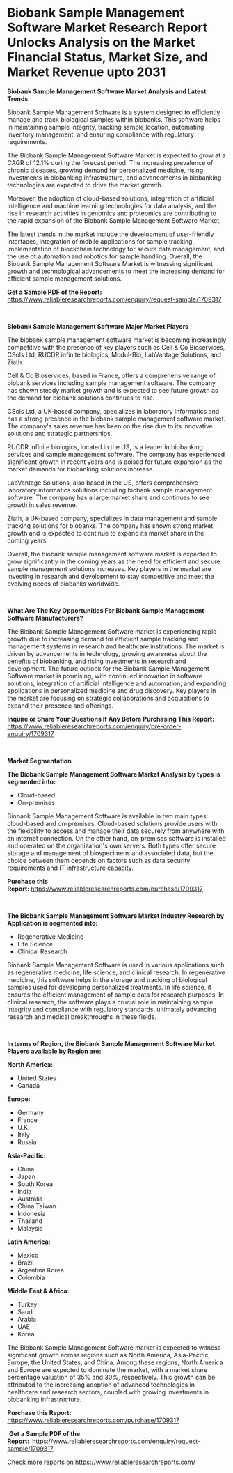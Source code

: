 <p><h1>Biobank Sample Management Software Market Research Report Unlocks Analysis on the Market Financial Status, Market Size, and Market Revenue upto 2031</h1></p><p><strong>Biobank Sample Management Software Market Analysis and Latest Trends</strong></p>
<p><p>Biobank Sample Management Software is a system designed to efficiently manage and track biological samples within biobanks. This software helps in maintaining sample integrity, tracking sample location, automating inventory management, and ensuring compliance with regulatory requirements.</p><p>The Biobank Sample Management Software Market is expected to grow at a CAGR of 12.1% during the forecast period. The increasing prevalence of chronic diseases, growing demand for personalized medicine, rising investments in biobanking infrastructure, and advancements in biobanking technologies are expected to drive the market growth.</p><p>Moreover, the adoption of cloud-based solutions, integration of artificial intelligence and machine learning technologies for data analysis, and the rise in research activities in genomics and proteomics are contributing to the rapid expansion of the Biobank Sample Management Software Market.</p><p>The latest trends in the market include the development of user-friendly interfaces, integration of mobile applications for sample tracking, implementation of blockchain technology for secure data management, and the use of automation and robotics for sample handling. Overall, the Biobank Sample Management Software Market is witnessing significant growth and technological advancements to meet the increasing demand for efficient sample management solutions.</p></p>
<p><strong>Get a Sample PDF of the Report:&nbsp;</strong> <a href="https://www.reliableresearchreports.com/enquiry/request-sample/1709317">https://www.reliableresearchreports.com/enquiry/request-sample/1709317</a></p>
<p>&nbsp;</p>
<p><strong>Biobank Sample Management Software Major Market Players</strong></p>
<p><p>The biobank sample management software market is becoming increasingly competitive with the presence of key players such as Cell & Co Bioservices, CSols Ltd, RUCDR infinite biologics, Modul-Bio, LabVantage Solutions, and Ziath. </p><p>Cell & Co Bioservices, based in France, offers a comprehensive range of biobank services including sample management software. The company has shown steady market growth and is expected to see future growth as the demand for biobank solutions continues to rise.</p><p>CSols Ltd, a UK-based company, specializes in laboratory informatics and has a strong presence in the biobank sample management software market. The company's sales revenue has been on the rise due to its innovative solutions and strategic partnerships.</p><p>RUCDR infinite biologics, located in the US, is a leader in biobanking services and sample management software. The company has experienced significant growth in recent years and is poised for future expansion as the market demands for biobanking solutions increase.</p><p>LabVantage Solutions, also based in the US, offers comprehensive laboratory informatics solutions including biobank sample management software. The company has a large market share and continues to see growth in sales revenue.</p><p>Ziath, a UK-based company, specializes in data management and sample tracking solutions for biobanks. The company has shown strong market growth and is expected to continue to expand its market share in the coming years.</p><p>Overall, the biobank sample management software market is expected to grow significantly in the coming years as the need for efficient and secure sample management solutions increases. Key players in the market are investing in research and development to stay competitive and meet the evolving needs of biobanks worldwide.</p></p>
<p>&nbsp;</p>
<p><strong>What Are The Key Opportunities For Biobank Sample Management Software Manufacturers?</strong></p>
<p><p>The Biobank Sample Management Software market is experiencing rapid growth due to increasing demand for efficient sample tracking and management systems in research and healthcare institutions. The market is driven by advancements in technology, growing awareness about the benefits of biobanking, and rising investments in research and development. The future outlook for the Biobank Sample Management Software market is promising, with continued innovation in software solutions, integration of artificial intelligence and automation, and expanding applications in personalized medicine and drug discovery. Key players in the market are focusing on strategic collaborations and acquisitions to expand their presence and offerings.</p></p>
<p><strong>Inquire or Share Your Questions If Any Before Purchasing This Report:</strong> <a href="https://www.reliableresearchreports.com/enquiry/pre-order-enquiry/1709317">https://www.reliableresearchreports.com/enquiry/pre-order-enquiry/1709317</a></p>
<p>&nbsp;</p>
<p><strong>Market Segmentation</strong></p>
<p><strong>The Biobank Sample Management Software Market Analysis by types is segmented into:</strong></p>
<p><ul><li>Cloud-based</li><li>On-premises</li></ul></p>
<p><p>Biobank Sample Management Software is available in two main types: cloud-based and on-premises. Cloud-based solutions provide users with the flexibility to access and manage their data securely from anywhere with an internet connection. On the other hand, on-premises software is installed and operated on the organization's own servers. Both types offer secure storage and management of biospecimens and associated data, but the choice between them depends on factors such as data security requirements and IT infrastructure capacity.</p></p>
<p><strong>Purchase this Report:&nbsp;</strong><a href="https://www.reliableresearchreports.com/purchase/1709317">https://www.reliableresearchreports.com/purchase/1709317</a></p>
<p>&nbsp;</p>
<p><strong>The Biobank Sample Management Software Market Industry Research by Application is segmented into:</strong></p>
<p><ul><li>Regenerative Medicine</li><li>Life Science</li><li>Clinical Research</li></ul></p>
<p><p>Biobank Sample Management Software is used in various applications such as regenerative medicine, life science, and clinical research. In regenerative medicine, this software helps in the storage and tracking of biological samples used for developing personalized treatments. In life science, it ensures the efficient management of sample data for research purposes. In clinical research, the software plays a crucial role in maintaining sample integrity and compliance with regulatory standards, ultimately advancing research and medical breakthroughs in these fields.</p></p>
<p>&nbsp;</p>
<p><strong>In terms of Region, the Biobank Sample Management Software Market Players available by Region are:</strong></p>
<p>
    <p> <strong> North America: </strong>
        <ul>
            <li>United States</li>
            <li>Canada</li>
        </ul>
        </p> 
    <p> <strong> Europe: </strong>
        <ul>
            <li>Germany</li>
            <li>France</li>
            <li>U.K.</li>
            <li>Italy</li>
            <li>Russia</li>
        </ul>
        </p> 
    <p> <strong> Asia-Pacific: </strong>
        <ul>
            <li>China</li>
            <li>Japan</li>
            <li>South Korea</li>
            <li>India</li>
            <li>Australia</li>
            <li>China Taiwan</li>
            <li>Indonesia</li>
            <li>Thailand</li>
            <li>Malaysia</li>
        </ul>
        </p> 
    <p> <strong> Latin America: </strong>
        <ul>
            <li>Mexico</li>
            <li>Brazil</li>
            <li>Argentina Korea</li>
            <li>Colombia</li>
        </ul>
        </p> 
    <p> <strong> Middle East & Africa: </strong>
        <ul>
            <li>Turkey</li>
            <li>Saudi</li>
            <li>Arabia</li>
            <li>UAE</li>
            <li>Korea</li>
        </ul>
    </p>
    </p>
<p><p>The Biobank Sample Management Software market is expected to witness significant growth across regions such as North America, Asia-Pacific, Europe, the United States, and China. Among these regions, North America and Europe are expected to dominate the market, with a market share percentage valuation of 35% and 30%, respectively. This growth can be attributed to the increasing adoption of advanced technologies in healthcare and research sectors, coupled with growing investments in biobanking infrastructure.</p></p>
<p><strong>Purchase this Report: </strong><a href="https://www.reliableresearchreports.com/purchase/1709317">https://www.reliableresearchreports.com/purchase/1709317</a></p>
<p>&nbsp;<strong>Get a Sample PDF of the Report:&nbsp;&nbsp;</strong><a href="https://www.reliableresearchreports.com/enquiry/request-sample/1709317">https://www.reliableresearchreports.com/enquiry/request-sample/1709317</a></p>
<p><strong></strong></p>
<p>Check more reports on https://www.reliableresearchreports.com/</p>